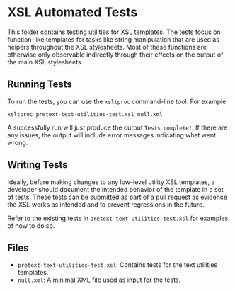 # XSL Automated Tests

This folder contains testing utilities for XSL templates. The tests focus on function-like templates for tasks like string manipulation that are used as helpers throughout the XSL stylesheets. Most of these functions are otherwise only observable indirectly through their effects on the output of the main XSL stylesheets.

## Running Tests

To run the tests, you can use the `xsltproc` command-line tool. For example:

```
xsltproc pretext-text-utilities-test.xsl null.xml
```

A successfully run will just produce the output `Tests complete!`. If there are any issues, the output will include error messages indicating what went wrong.

## Writing Tests

Ideally, before making changes to any low-level utility XSL templates, a developer should document the intended behavior of the template in a set of tests. These tests can be submitted as part of a pull request as evidence the XSL works as intended and to prevent regressions in the future.

Refer to the existing tests in `pretext-text-utilities-test.xsl` for examples of how to do so.

## Files

- `pretext-text-utilities-test.xsl`: Contains tests for the text utilities templates.
- `null.xml`: A minimal XML file used as input for the tests.